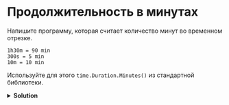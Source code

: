 # Продолжительность в минутах
Напишите программу, которая считает количество минут во временном отрезке.

```
1h30m = 90 min
300s = 5 min
10m = 10 min
```

Используйте для этого `time.Duration.Minutes()` из стандартной библиотеки.

<details>
    <summary><strong>Solution</strong></summary>
    
```go 
package main

import (
	"fmt"
	"time"
)

func main() {
	// считываем временной отрезок из os.Stdin
	// гарантируется, что значение корректное
	// не меняйте этот блок
	var s string
	fmt.Scan(&s)
	d, _ := time.ParseDuration(s)

	// выведите исходное значение
	// и количество минут в нем
	// в формате "исходное = X min"
	// используйте метод .Minutes() объекта d
    fmt.Println(s,"=", d.Minutes(), "min")
}
```
</details>
